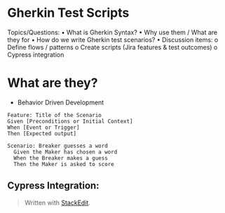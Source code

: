 
# Gherkin Test Scripts

Topics/Questions:
•	What is Gherkin Syntax?
•	Why use them / What are they for
•	How do we write Gherkin test scenarios?
•	Discussion items:
o	Define flows / patterns
o	Create scripts (Jira features & test outcomes)
o	Cypress integration

# What are they?

 - Behavior Driven Development

```gherkin
Feature: Title of the Scenario
Given [Preconditions or Initial Context]
When [Event or Trigger]
Then [Expected output]
```

```gherkin
Scenario: Breaker guesses a word
  Given the Maker has chosen a word
  When the Breaker makes a guess
  Then the Maker is asked to score
```

## Cypress Integration:


> Written with [StackEdit](https://stackedit.io/).
<!--stackedit_data:
eyJoaXN0b3J5IjpbLTExMjQ1MzU3NDddfQ==
-->